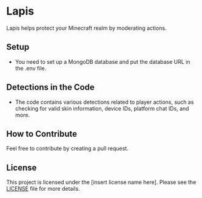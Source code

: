 # Lapis

Lapis helps protect your Minecraft realm by moderating actions.

## Setup
- You need to set up a MongoDB database and put the database URL in the .env file.

## Detections in the Code
- The code contains various detections related to player actions, such as checking for valid skin information, device IDs, platform chat IDs, and more.

## How to Contribute
Feel free to contribute by creating a pull request.

## License
This project is licensed under the [insert license name here]. Please see the [LICENSE](./LICENSE) file for more details.
